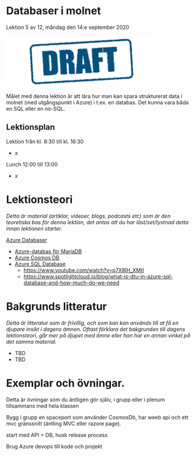 # Databaser i molnet

Lektion 5 av 12, måndag den 14:e september 2020

![Draft](/assets/images/draft.png)

Målet med denna lektion är att lära hur man kan spara strukturerat data i molnet (med utgångspunkt i Azure) i t.ex. en databas. Det kunna vara båda en SQL eller en no-SQL.

## Lektionsplan
Lektion från kl. 8:30 till kl. 16:30

* x

Lunch 12:00 till 13:00

* x

# Lektionsteori
*Detta är material (artiklar, videoer, blogs, podcasts etc) som är den teoretiska bas för denna lektion, det antas att du har läst/set/lystnad detta innan lektionen starter.*

[Azure Databaser](https://azure.microsoft.com/sv-se/product-categories/databases/)

* [Azure-databas för MariaDB](https://azure.microsoft.com/sv-se/services/mariadb/)
* [Azure Cosmos DB](https://azure.microsoft.com/sv-se/services/cosmos-db/)
* [Azure SQL Database](https://azure.microsoft.com/sv-se/services/sql-database/)
  * https://www.youtube.com/watch?v=p7X8lH_XMtI
  * https://www.spotlightcloud.io/blog/what-is-dtu-in-azure-sql-database-and-how-much-do-we-need

# Bakgrunds litteratur

*Detta är litteratur som är frivillig, och som kan kan används till at få en djupare insikt i dagens ämnen. Oftast förklara det bakgrunden till dagens lektionsteori, går mer på djupet med ämne eller han har en annan vinkel på det samma material.*

* TBD
* TBD

# Exemplar och övningar. 

Detta är övningar som du äntligen gör själv, i grupp eller i plenum tillsammans med hela klassen

Bygg i grupp en spaceport som använder CosmosDb, har weeb api och ett mvc gränssnitt (äntling MVC eller razore page).

start med API + DB, husk release process

Brug Azure devops till kode och projekt

